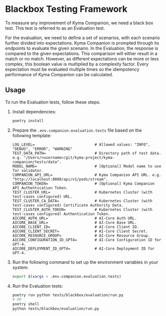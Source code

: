 # Blackbox Testing Framework

To measure any improvement of Kyma Companion, we need a black box test. This test is referred to as an Evaluation test.

For the evaluation, we need to define a set of scenarios, with each scenario further divided into expectations. Kyma Companion is prompted through its endpoints to evaluate the given scenario. In the Evaluation, the response is compared to the given expectations. This comparison will either result in a match or no match. However, as different expectations can be more or less complex, this boolean value is multiplied by a complexity factor. Every expectation must be evaluated multiple times so the idempotency performance of Kyma Companion can be calculated.

## Usage

To run the Evaluation tests, follow these steps:

1. Install dependencies:

    ```bash
    poetry install
    ```

2. Prepare the `.env.companion.evaluation.tests` file based on the following template:

    ```
   LOG_LEVEL=                           # Allowed values: "INFO", "DEBUG", "ERROR", "WARNING"
   TEST_DATA_PATH=                      # Directory path of test data. e.g. "/Users/<username>/git/kyma-project/kyma-companion/tests/data".
   MODEL_NAME=                          # [Optional] Model name to use for validator.
   COMPANION_API_URL=                   # Kyma Companion API URL. e.g. "http://localhost:8080/api/v1/pods/stream".
   COMPANION_TOKEN=                     # [Optional] Kyma Companion API Authentication Token.
   TEST_CLUSTER_URL=                    # Kubernetes Cluster (with test-cases configured) URL.
   TEST_CLUSTER_CA_DATA=                # Kubernetes Cluster (with test-cases configured) Certificate Authority Data.
   TEST_CLUSTER_AUTH_TOKEN=             # Kubernetes Cluster (with test-cases configured) Authentication Token.
   AICORE_AUTH_URL=                     # AI-Core Auth URL.
   AICORE_BASE_URL=                     # AI-Core Base URL.
   AICORE_CLIENT_ID=                    # AI-Core Client ID.
   AICORE_CLIENT_SECRET=                # AI-Core Client Secret.
   AICORE_RESOURCE_GROUP=               # AI-Core Resource Group.
   AICORE_CONFIGURATION_ID_GPT4=        # AI-Core Configuration ID for GPT-4.
   AICORE_DEPLOYMENT_ID_GPT4=           # AI-Core Deployment ID for GPT-4.
    ```

3. Run the following command to set up the environment variables in your system:

    ```bash
    export $(xargs < .env.companion.evaluation.tests)
    ```

4. Run the Evaluation tests:

    ```bash
   poetry run python tests/blackbox/evaluation/run.py
   # OR
   poetry shell
   python tests/blackbox/evaluation/run.py
    ```
